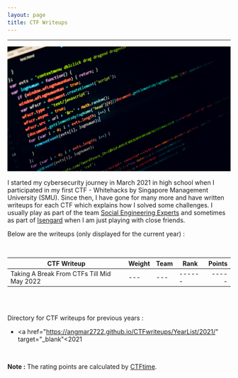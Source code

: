 ```yaml
---
layout: page
title: CTF Writeups
---
```

<hr/>

![CTF Writeups Main Page](/assets/img/ctfImages/misc/homePageImage.png)

I started my cybersecurity journey in March 2021 in high school when I participated in my first CTF - Whitehacks by Singapore Management University (SMU). Since then, I have gone for many more and have written writeups for each CTF which explains how I solved some challenges. I usually play as part of the team <a href="https://ctftime.org/team/151372" target="_blank">Social Engineering Experts</a> and sometimes as part of <a href="https://ctftime.org/team/78268" target="_blank">Isengard</a> when I am just playing with close friends.

Below are the writeups (only displayed for the current year) :

<br/>

| CTF Writeup | Weight | Team | Rank | Points | 
| ------------- |  --- | --- | ------ | -----: |
| Taking A Break From CTFs Till Mid May 2022 |  --- | --- | ------ | ----- |

<br/>

<br/>

Directory for CTF writeups for previous years :

- <a href="https://angmar2722.github.io/CTFwriteups/YearList/2021/" target="_blank"<2021</a>

<br/>

**Note :** The rating points are calculated by <a href="https://ctftime.org/rating-formula/" target="_blank">CTFtime</a>.

<!-- **Note :** My writeups for when I play a CTF completely on my own can be found <a href="https://angmar2722.github.io/CTFwriteups/oneOffOrSoloWriteups" target="_blank">here</a>. -->




